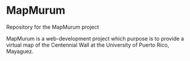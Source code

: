 # MapMurum
Repository for the MapMurum project

MapMurum is a web-development project which purpose is to provide a virtual map of the Centennial Wall at the University of Puerto Rico, Mayaguez.
